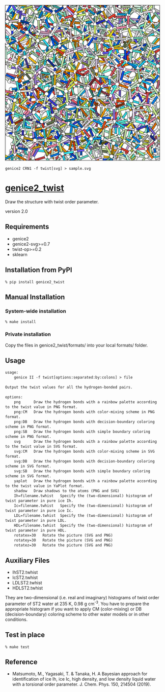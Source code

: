 <img src="sample.png">

```shell
genice2 CRN1 -f twist[svg] > sample.svg
```

# [genice2_twist](https://github.com/vitroid/genice-twist/)

Draw the structure with twist order parameter.

version 2.0

## Requirements


* genice2
* genice2-svg>=0.7
* twist-op>=0.2
* sklearn

## Installation from PyPI

```shell
% pip install genice2_twist
```

## Manual Installation

### System-wide installation

```shell
% make install
```

### Private installation

Copy the files in genice2_twist/formats/ into your local formats/ folder.


## Usage
        
    usage:
        genice II -f twist[options:separated:by:colons] > file

    Output the twist values for all the hydrogen-bonded pairs.

    options:
        png      Draw the hydrogen bonds with a rainbow palette according to the twist value in PNG format.
        png:CM   Draw the hydrogen bonds with color-mixing scheme in PNG format.
        png:DB   Draw the hydrogen bonds with decision-boundary coloring scheme in PNG format.
        png:SB   Draw the hydrogen bonds with simple boundary coloring scheme in PNG format.
        svg      Draw the hydrogen bonds with a rainbow palette according to the twist value in SVG format.
        svg:CM   Draw the hydrogen bonds with color-mixing scheme in SVG format.
        svg:DB   Draw the hydrogen bonds with decision-boundary coloring scheme in SVG format.
        svg:SB   Draw the hydrogen bonds with simple boundary coloring scheme in SVG format.
        yaplot   Draw the hydrogen bonds with a rainbow palette according to the twist value in YaPlot format.
        shadow   Draw shadows to the atoms (PNG and SVG)
        Ih=filename.twhist   Specify the (two-dimensional) histogram of twist parameter in pure ice Ih.
        Ic=filename.twhist   Specify the (two-dimensional) histogram of twist parameter in pure ice Ic.
        LDL=filename.twhist  Specify the (two-dimensional) histogram of twist parameter in pure LDL.
        HDL=filename.twhist  Specify the (two-dimensional) histogram of twist parameter in pure HDL.
        rotatex=30   Rotate the picture (SVG and PNG)
        rotatey=30   Rotate the picture (SVG and PNG)
        rotatez=30   Rotate the picture (SVG and PNG)


## Auxiliary Files

* IhST2.twhist
* IcST2.twhist
* LDLST2.twhist
* HDLST2.twhist

They are two-dimensional (i.e. real and imaginary) histograms of twist order parameter of ST2 water at 235 K, 0.98 g cm<sup>-3</sup>. You have to prepare the appropriate histogram if you want to apply CM (color-mixing) or DB (decision-boundary) coloring scheme to other water models or in other conditions.

## Test in place

```shell
% make test
```

## Reference

* Matsumoto, M., Yagasaki, T. & Tanaka, H. A Bayesian approach for identification of ice Ih, ice Ic, high density, and low density liquid water with a torsional order parameter. J. Chem. Phys. 150, 214504 (2019).
